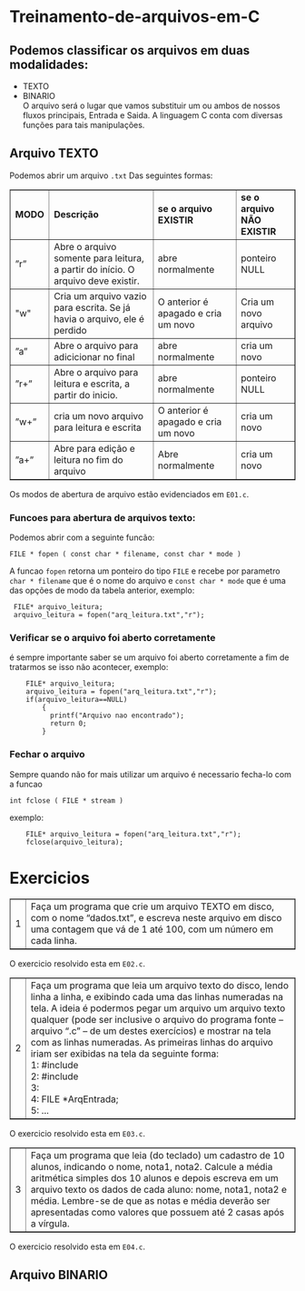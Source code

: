 # Treinamento-de-arquivos-em-C
## Podemos classificar os arquivos em duas modalidades:
* TEXTO
* BINARIO
<br>O arquivo será o lugar que vamos substituir um ou ambos de nossos fluxos principais, Entrada e Saida.
A linguagem C conta com diversas funções para tais manipulações.
## Arquivo TEXTO
Podemos abrir um arquivo `.txt` Das seguintes formas:
<table border="1">
<tr>
<td><b>MODO</b></td>
<td><b>Descrição</b></td>
<td><b>se o arquivo EXISTIR</b></td>
<td><b>se o arquivo NÃO EXISTIR</b></td>
</tr>
<tr>
<td>”r”</td>
<td>Abre o arquivo somente para leitura, a partir do início. O arquivo deve existir.</td>
<td>abre normalmente</td>
<td>ponteiro NULL</td>
<tr>
<td>"w"</td>
<td>Cria um arquivo vazio para escrita. Se já havia o arquivo, ele é perdido</td>
<td>O anterior é apagado e cria um novo</td>
<td>Cria um novo arquivo</td>
</tr>
<tr>
<td>”a”</td>
<td>Abre o arquivo para adicicionar no final</td>
<td>abre normalmente</td>
<td>cria um novo</td>
</tr>
<tr>
<td>”r+”</td>
<td>Abre o arquivo para leitura e escrita, a partir do inicio.</td>
<td>abre normalmente</td>
<td>ponteiro NULL</td>
</tr>  
 <tr>
<td>”w+”</td>
<td>cria um novo arquivo para leitura e escrita</td>
<td>O anterior é apagado e cria um novo</td>
<td>cria um novo</td>
</tr>
  <tr>
<td>”a+”</td>
<td>Abre para edição e leitura no fim do arquivo</td>
<td>Abre normalmente</td>
<td>cria um novo</td>
</tr>  
</table>

Os modos de abertura de arquivo estão evidenciados em `E01.c`.
<h3>
Funcoes para abertura de arquivos texto:
</h3>

Podemos abrir com a seguinte funcão:

```
FILE * fopen ( const char * filename, const char * mode )
```

A funcao `fopen` retorna um ponteiro do tipo `FILE` e recebe por parametro `char * filename` que é o nome do arquivo e `const char * mode` que é uma das opções de modo da tabela anterior, exemplo:

```
 FILE* arquivo_leitura;
 arquivo_leitura = fopen("arq_leitura.txt","r");
```
<h3>
Verificar se o arquivo foi aberto corretamente
</h3>

é sempre importante saber se um arquivo foi aberto corretamente a fim de tratarmos se isso não acontecer, exemplo:

```
    FILE* arquivo_leitura;
    arquivo_leitura = fopen("arq_leitura.txt","r");
    if(arquivo_leitura==NULL)
        {
          printf("Arquivo nao encontrado");
          return 0;
        }
```

<h3>
Fechar o arquivo
</h3>
Sempre quando não for mais utilizar um arquivo é necessario fecha-lo com a funcao

```
int fclose ( FILE * stream )
```
exemplo:
```
    FILE* arquivo_leitura = fopen("arq_leitura.txt","r");
    fclose(arquivo_leitura);
```

<h1>
Exercicios
</h1>

<table border="1">

<tr>
 
<td>
 1
 </td>
 <td>
Faça um programa que crie um arquivo TEXTO em disco, com o nome “dados.txt”,
e escreva neste arquivo em disco uma contagem que vá de 1 até 100, com um número
em cada linha. </td>
</tr>
</table>

O exercicio resolvido esta em `E02.c`.

<table border="1">
<tr>
<td>
 2
 </td>
 <td>
Faça um programa que leia um arquivo texto do disco, lendo linha a linha, e exibindo
cada uma das linhas numeradas na tela. A ideia é podermos pegar um arquivo um
arquivo texto qualquer (pode ser inclusive o arquivo do programa fonte – arquivo “.c”
– de um destes exercícios) e mostrar na tela com as linhas numeradas. As primeiras
linhas do arquivo iriam ser exibidas na tela da seguinte forma:
<br>1: #include
<br>2: #include
<br>3:
<br>4: FILE *ArqEntrada;
<br>5: ...
 </td>
</tr>
</table>

O exercicio resolvido esta em `E03.c`.


<table border="1">
<tr>
<td>
 3
 </td>
 <td>
Faça um programa que leia (do teclado) um cadastro de 10 alunos, indicando o nome,
nota1, nota2. Calcule a média aritmética simples dos 10 alunos e depois escreva em
um arquivo texto os dados de cada aluno: nome, nota1, nota2 e média. Lembre-se de
que as notas e média deverão ser apresentadas como valores que possuem até 2 casas
após a vírgula.
 </td>
</tr>
</table>

O exercicio resolvido esta em `E04.c`.





## Arquivo BINARIO
       
        
